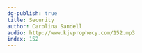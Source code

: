 ```yaml
---
dg-publish: true
title: Security
author: Carolina Sandell
audio: http://www.kjvprophecy.com/152.mp3
index: 152
---
```


